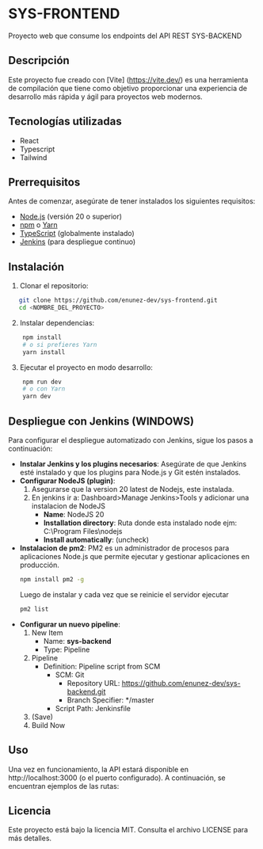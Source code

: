 # SYS-FRONTEND

Proyecto web que consume los endpoints del API REST SYS-BACKEND

## Descripción

Este proyecto fue creado con [Vite] (https://vite.dev/) es una herramienta de compilación que tiene como objetivo proporcionar una experiencia de desarrollo más rápida y ágil para proyectos web modernos.

## Tecnologías utilizadas

- React
- Typescript
- Tailwind

## Prerrequisitos

Antes de comenzar, asegúrate de tener instalados los siguientes requisitos:

- [Node.js](https://nodejs.org/) (versión 20 o superior)
- [npm](https://www.npmjs.com/) o [Yarn](https://yarnpkg.com/)
- [TypeScript](https://www.typescriptlang.org/) (globalmente instalado)
- [Jenkins](https://www.jenkins.io/) (para despliegue continuo)

## Instalación

1. Clonar el repositorio:

```bash
   git clone https://github.com/enunez-dev/sys-frontend.git
   cd <NOMBRE_DEL_PROYECTO>
```

2. Instalar dependencias:

```bash
    npm install
    # o si prefieres Yarn
    yarn install
```

3. Ejecutar el proyecto en modo desarrollo:

```bash
    npm run dev
    # o con Yarn
    yarn dev
```

## Despliegue con Jenkins (WINDOWS)

Para configurar el despliegue automatizado con Jenkins, sigue los pasos a continuación:

- **Instalar Jenkins y los plugins necesarios**: Asegúrate de que Jenkins esté instalado y que los plugins para Node.js y Git estén instalados.
- **Configurar NodeJS (plugin)**:
  1. Asegurarse que la version 20 latest de Nodejs, este instalada.
  2. En jenkins ir a: Dashboard>Manage Jenkins>Tools y adicionar una instalacion de NodeJS
     - **Name**: NodeJS 20
     - **Installation directory**: Ruta donde esta instalado node ejm: C:\Program Files\nodejs
     - **Install automatically**: (uncheck)
- **Instalacion de pm2**: PM2 es un administrador de procesos para aplicaciones Node.js que permite ejecutar y gestionar aplicaciones en producción.
  ```bash
  npm install pm2 -g
  ```
  Luego de instalar y cada vez que se reinicie el servidor ejecutar
  ```bash
  pm2 list
  ```
- **Configurar un nuevo pipeline**:
  1. New Item
     - Name: **sys-backend**
     - Type: Pipeline
  2. Pipeline
     - Definition: Pipeline script from SCM
       - SCM: Git
         - Repository URL: https://github.com/enunez-dev/sys-backend.git
         - Branch Specifier: \*/master
       - Script Path: Jenkinsfile
  3. (Save)
  4. Build Now

## Uso

Una vez en funcionamiento, la API estará disponible en http://localhost:3000 (o el puerto configurado). A continuación, se encuentran ejemplos de las rutas:

## Licencia

Este proyecto está bajo la licencia MIT. Consulta el archivo LICENSE para más detalles.
